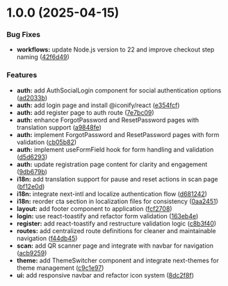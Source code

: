 # 1.0.0 (2025-04-15)


### Bug Fixes

* **workflows:** update Node.js version to 22 and improve checkout step naming ([42f6d49](https://github.com/ntuan2502/nextjs-amata/commit/42f6d490f48187a39aeb4195f86581b3ec1bf319))


### Features

* **auth:** add AuthSocialLogin component for social authentication options ([ad2033b](https://github.com/ntuan2502/nextjs-amata/commit/ad2033bcd21df66a28f0ec64e03d06ecdbe6bca5))
* **auth:** add login page and install @iconify/react ([e354fcf](https://github.com/ntuan2502/nextjs-amata/commit/e354fcf31988d9df6e014848458cb17c8518a600))
* **auth:** add register page to auth route ([7e7bc09](https://github.com/ntuan2502/nextjs-amata/commit/7e7bc098bfb6c35faee5c8a96da01e371b531bfd))
* **auth:** enhance ForgotPassword and ResetPassword pages with translation support ([a9848fe](https://github.com/ntuan2502/nextjs-amata/commit/a9848fea97ba50fd9e55178ad32b23fe7a99def3))
* **auth:** implement ForgotPassword and ResetPassword pages with form validation ([cb05b82](https://github.com/ntuan2502/nextjs-amata/commit/cb05b82037c75f0f6917e2b4b7101e5ae41e59fc))
* **auth:** implement useFormField hook for form handling and validation ([d5d6293](https://github.com/ntuan2502/nextjs-amata/commit/d5d62933660adc694ba932371f14a99021dbb895))
* **auth:** update registration page content for clarity and engagement ([9db679b](https://github.com/ntuan2502/nextjs-amata/commit/9db679ba0593b83e5503a4f082d819fa621e40f6))
* **i18n:** add translation support for pause and reset actions in scan page ([bf12e0d](https://github.com/ntuan2502/nextjs-amata/commit/bf12e0d2926a062b7b7949336bc6f18da97468d8))
* **i18n:** integrate next-intl and localize authentication flow ([d681242](https://github.com/ntuan2502/nextjs-amata/commit/d6812422cad0905a66c0dee3a15e631997730d41))
* **i18n:** reorder cta section in localization files for consistency ([0aa2451](https://github.com/ntuan2502/nextjs-amata/commit/0aa24512c29910c0025a5403c5dcdeaa2f3e0d40))
* **layout:** add footer component to application ([fcf2708](https://github.com/ntuan2502/nextjs-amata/commit/fcf2708490846670a9c09c96ad7323b2e1fd38e4))
* **login:** use react-toastify and refactor form validation ([163eb4e](https://github.com/ntuan2502/nextjs-amata/commit/163eb4ec326d041e00b0a3e2b8364bff05f7c244))
* **register:** add react-toastify and restructure validation logic ([c8b3f40](https://github.com/ntuan2502/nextjs-amata/commit/c8b3f40290f1dafd534494d713b0c4a3fbfb24d9))
* **routes:** add centralized route definitions for cleaner and maintainable navigation ([f44db45](https://github.com/ntuan2502/nextjs-amata/commit/f44db456e4737e13aa949d5960517472750f9d53))
* **scan:** add QR scanner page and integrate with navbar for navigation ([acb9259](https://github.com/ntuan2502/nextjs-amata/commit/acb9259b729f16db23a398d4119d89fbd7f9ec89))
* **theme:** add ThemeSwitcher component and integrate next-themes for theme management ([c9c1e97](https://github.com/ntuan2502/nextjs-amata/commit/c9c1e970c05fc6a9bf90f3d3b1ba4c9f37a4b17d))
* **ui:** add responsive navbar and refactor icon system ([8dc2f8f](https://github.com/ntuan2502/nextjs-amata/commit/8dc2f8f6339a87b38254eb08c1445a75195ecce6))
